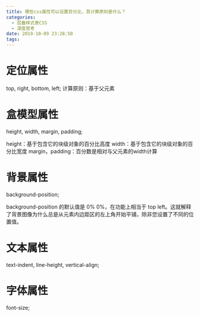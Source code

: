 ```yaml
---
title: 哪些css属性可以设置百分比，其计算原则是什么？
categories:
  - 层叠样式表CSS
  - 深度思考
date: 2019-10-09 23:28:50
tags:
---
```

# 定位属性

top, right, bottom, left; 
计算原则：基于父元素

# 盒模型属性

height, width, margin, padding; 

height：基于包含它的块级对象的百分比高度 
width：基于包含它的块级对象的百分比宽度 
margin，padding：百分数是相对与父元素的width计算

# 背景属性

background-position; 

background-position 的默认值是 0% 0%，在功能上相当于 top left。这就解释了背景图像为什么总是从元素内边距区的左上角开始平铺，除非您设置了不同的位置值。

# 文本属性

text-indent, line-height, vertical-align;

# 字体属性

font-size;



